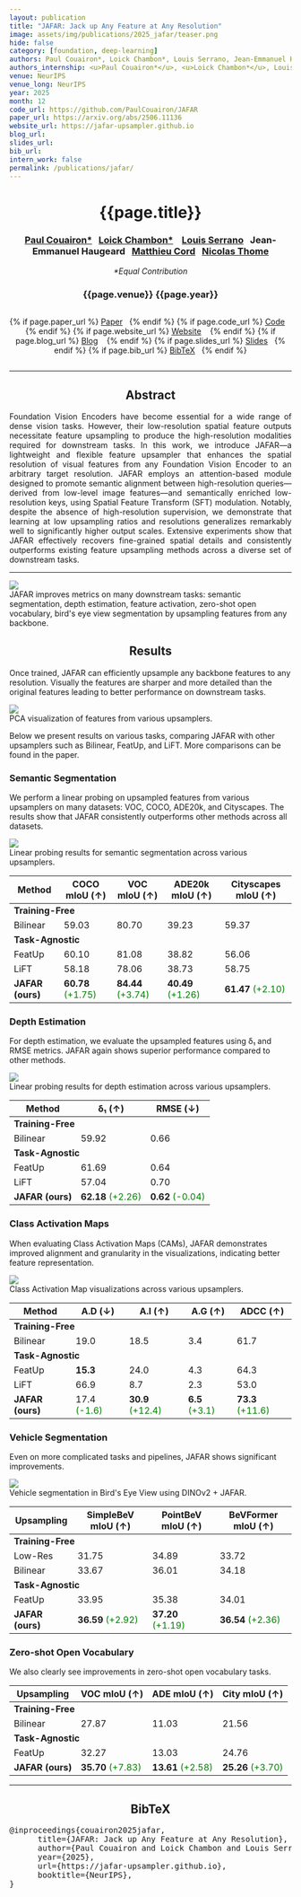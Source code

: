 ```yaml
---
layout: publication
title: "JAFAR: Jack up Any Feature at Any Resolution"
image: assets/img/publications/2025_jafar/teaser.png
hide: false
category: [foundation, deep-learning]
authors: Paul Couairon*, Loick Chambon*, Louis Serrano, Jean-Emmanuel Haugeard, Matthieu Cord, Nicolas Thome
authors_internship: <u>Paul Couairon*</u>, <u>Loick Chambon*</u>, Louis Serrano, Jean-Emmanuel Haugeard, Matthieu Cord, Nicolas Thome
venue: NeurIPS
venue_long: NeurIPS
year: 2025
month: 12
code_url: https://github.com/PaulCouairon/JAFAR
paper_url: https://arxiv.org/abs/2506.11136
website_url: https://jafar-upsampler.github.io
blog_url:
slides_url:
bib_url:
intern_work: false
permalink: /publications/jafar/
---
```


<h1 align="center"> {{page.title}} </h1>
<!-- Simple call of authors -->
<!-- <h3 align="center"> {{page.authors}} </h3> -->
<!-- Alternatively you can add links to author pages -->
<h3 align="center">  <a href="https://scholar.google.fr/citations?user=yQRnP7YAAAAJ&hl=fr">Paul Couairon*</a>&nbsp;&nbsp; <a href="https://loickch.github.io/">Loick Chambon*</a> &nbsp;&nbsp; <a href="https://scholar.google.com/citations?user=fKlo-lUAAAAJ&hl=fr">Louis Serrano</a>&nbsp;&nbsp; <a>Jean-Emmanuel Haugeard</a>&nbsp;&nbsp; <a href="https://cord.isir.upmc.fr/">Matthieu Cord</a>&nbsp;&nbsp; <a href="https://thome.isir.upmc.fr">Nicolas Thome</a></h3>

<p align="center"><em>*Equal Contribution</em></p>
<h3 align="center"> {{page.venue}} {{page.year}} </h3>

<div class="row justify-content-center">
  <div class="column">
      <p align="center">
      {% if page.paper_url %}
      <a href="{{ page.paper_url }}"><i class="far fa-file-pdf"></i> Paper</a>&nbsp;&nbsp;
      {% endif %}
      {% if page.code_url %}
      <a href="{{ page.code_url }}"><i class="fab fa-github"></i> Code</a> &nbsp;&nbsp;
      {% endif %}
      {% if page.website_url %}
      <a href="{{ page.website_url }}"><i class="fas fa-globe"></i> Website</a> &nbsp;&nbsp;
      {% endif %}
      {% if page.blog_url %}
      <a href="{{ page.blog_url }}"><i class="fab fa-blogger"></i> Blog</a> &nbsp;&nbsp;
      {% endif %}
      {% if page.slides_url %}
      <a href="{{ page.slides_url }}"><i class="far fa-file-pdf"></i> Slides</a>&nbsp;&nbsp;
      {% endif %}
      {% if page.bib_url %}
      <a href="{{ page.bib_url}}"><i class="far fa-file-alt"></i> BibTeX</a>&nbsp;&nbsp;
      {% endif %}
    </p>
  </div>
</div>

<hr>

<h2 align="center"> Abstract</h2>

<p align="justify">Foundation Vision Encoders have become essential for a wide range of dense vision tasks. However, their low-resolution spatial feature outputs necessitate feature upsampling to produce the high-resolution modalities required for downstream tasks. In this work, we introduce JAFAR—a lightweight and flexible feature upsampler that enhances the spatial resolution of visual features from any Foundation Vision Encoder to an arbitrary target resolution. JAFAR employs an attention-based module designed to promote semantic alignment between high-resolution queries—derived from low-level image features—and semantically enriched low-resolution keys, using Spatial Feature Transform (SFT) modulation. Notably, despite the absence of high-resolution supervision, we demonstrate that learning at low upsampling ratios and resolutions generalizes remarkably well to significantly higher output scales. Extensive experiments show that JAFAR effectively recovers fine-grained spatial details and consistently outperforms existing feature upsampling methods across a diverse set of downstream tasks.</p>

<hr>

<div class="row">
    <div class="col-sm mt-3 mt-md-0">
        <img src="../../assets/img/publications/2025_jafar/teaser.png" class="img-fluid rounded z-depth-1"/>
        <div class="caption">
            JAFAR improves metrics on many downstream tasks: semantic segmentation, depth estimation, feature activation, zero-shot open vocabulary, bird's eye view segmentation by upsampling features from any backbone.
        </div>
    </div>
</div>


<h2 align="center">Results</h2>

Once trained, JAFAR can efficiently upsample any backbone features to any resolution. Visually the features are sharper and more detailed than the original features leading to better performance on downstream tasks. 

<div class="row">
    <div class="col-sm mt-3 mt-md-0">
        <img src="../../assets/img/publications/2025_jafar/pca.png" class="img-fluid rounded z-depth-1"/>
        <div class="caption">
            PCA visualization of features from various upsamplers.
        </div>
    </div>
</div>

Below we present results on various tasks, comparing JAFAR with other upsamplers such as Bilinear, FeatUp, and LiFT. More comparisons can be found in the paper.

<h3>Semantic Segmentation</h3>

We perform a linear probing on upsampled features from various upsamplers on many datasets: VOC, COCO, ADE20k, and Cityscapes. The results show that JAFAR consistently outperforms other methods across all datasets.

<div class="row">
    <div class="col-sm mt-3 mt-md-0">
        <img src="../../assets/img/publications/2025_jafar/segmentation.png" class="img-fluid rounded z-depth-1"/>
        <div class="caption">
            Linear probing results for semantic segmentation across various upsamplers.
        </div>
    </div>
</div>

<table>
    <thead>
        <tr>
            <th>Method</th>
            <th>COCO mIoU (↑)</th>
            <th>VOC mIoU (↑)</th>
            <th>ADE20k mIoU (↑)</th>
            <th>Cityscapes mIoU (↑)</th>
        </tr>
    </thead>
    <tbody>
        <tr>
            <td colspan="5"><strong>Training-Free</strong></td>
        </tr>
        <tr>
            <td>Bilinear</td>
            <td>59.03</td>
            <td>80.70</td>
            <td>39.23</td>
            <td>59.37</td>
        </tr>
        <tr>
            <td colspan="5"><strong>Task-Agnostic</strong></td>
        </tr>
        <tr>
            <td>FeatUp</td>
            <td>60.10</td>
            <td>81.08</td>
            <td>38.82</td>
            <td>56.06</td>
        </tr>
        <tr>
            <td>LiFT</td>
            <td>58.18</td>
            <td>78.06</td>
            <td>38.73</td>
            <td>58.75</td>
        </tr>
        <tr>
            <td><strong>JAFAR (ours)</strong></td>
            <td><strong>60.78</strong> <span style="color: green;">(+1.75)</span></td>
            <td><strong>84.44</strong> <span style="color: green;">(+3.74)</span></td>
            <td><strong>40.49</strong> <span style="color: green;">(+1.26)</span></td>
            <td><strong>61.47</strong> <span style="color: green;">(+2.10)</span></td>
        </tr>
    </tbody>
</table>

<h3>Depth Estimation</h3>

For depth estimation, we evaluate the upsampled features using δ₁ and RMSE metrics. JAFAR again shows superior performance compared to other methods.

<div class="row">
    <div class="col-sm mt-3 mt-md-0">
        <img src="../../assets/img/publications/2025_jafar/depth.png" class="img-fluid rounded z-depth-1"/>
        <div class="caption">
            Linear probing results for depth estimation across various upsamplers.
        </div>
    </div>
</div>

<table>
    <thead>
        <tr>
            <th>Method</th>
            <th>δ₁ (↑)</th>
            <th>RMSE (↓)</th>
        </tr>
    </thead>
    <tbody>
        <tr>
            <td colspan="3"><strong>Training-Free</strong></td>
        </tr>
        <tr>
            <td>Bilinear</td>
            <td>59.92</td>
            <td>0.66</td>
        </tr>
        <tr>
            <td colspan="3"><strong>Task-Agnostic</strong></td>
        </tr>
        <tr>
            <td>FeatUp</td>
            <td>61.69</td>
            <td>0.64</td>
        </tr>
        <tr>
            <td>LiFT</td>
            <td>57.04</td>
            <td>0.70</td>
        </tr>
        <tr>
            <td><strong>JAFAR (ours)</strong></td>
            <td><strong>62.18</strong> <span style="color: green;">(+2.26)</span></td>
            <td><strong>0.62</strong> <span style="color: green;">(-0.04)</span></td>
        </tr>
    </tbody>
</table>

<h3>Class Activation Maps</h3>

When evaluating Class Activation Maps (CAMs), JAFAR demonstrates improved alignment and granularity in the visualizations, indicating better feature representation.

<div class="row">
    <div class="col-sm mt-3 mt-md-0">
        <img src="../../assets/img/publications/2025_jafar/gradcam.png" class="img-fluid rounded z-depth-1"/>
        <div class="caption">
            Class Activation Map visualizations across various upsamplers.
        </div>
    </div>
</div>

<table>
    <thead>
        <tr>
            <th>Method</th>
            <th>A.D (↓)</th>
            <th>A.I (↑)</th>
            <th>A.G (↑)</th>
            <th>ADCC (↑)</th>
        </tr>
    </thead>
    <tbody>
        <tr>
            <td colspan="5"><strong>Training-Free</strong></td>
        </tr>
        <tr>
            <td>Bilinear</td>
            <td>19.0</td>
            <td>18.5</td>
            <td>3.4</td>
            <td>61.7</td>
        </tr>
        <tr>
            <td colspan="5"><strong>Task-Agnostic</strong></td>
        </tr>
        <tr>
            <td>FeatUp</td>
            <td><strong>15.3</strong></td>
            <td>24.0</td>
            <td>4.3</td>
            <td>64.3</td>
        </tr>
        <tr>
            <td>LiFT</td>
            <td>66.9</td>
            <td>8.7</td>
            <td>2.3</td>
            <td>53.0</td>
        </tr>
        <tr>
            <td><strong>JAFAR (ours)</strong></td>
            <td>17.4 <span style="color: green;">(-1.6)</span></td>
            <td><strong>30.9</strong> <span style="color: green;">(+12.4)</span></td>
            <td><strong>6.5</strong> <span style="color: green;">(+3.1)</span></td>
            <td><strong>73.3</strong> <span style="color: green;">(+11.6)</span></td>
        </tr>
    </tbody>
</table>

<h3>Vehicle Segmentation</h3>

Even on more complicated tasks and pipelines, JAFAR shows significant improvements.

<div class="row">
    <div class="col-sm mt-3 mt-md-0">
        <img src="../../assets/img/publications/2025_jafar/bev.gif" class="img-fluid rounded z-depth-1"/>
        <div class="caption">
            Vehicle segmentation in Bird's Eye View using DINOv2 + JAFAR.
        </div>
    </div>
</div>

<table>
    <thead>
        <tr>
            <th>Upsampling</th>
            <th>SimpleBeV mIoU (↑)</th>
            <th>PointBeV mIoU (↑)</th>
            <th>BeVFormer mIoU (↑)</th>
        </tr>
    </thead>
    <tbody>
        <tr>
            <td colspan="4"><strong>Training-Free</strong></td>
        </tr>
        <tr>
            <td>Low-Res</td>
            <td>31.75</td>
            <td>34.89</td>
            <td>33.72</td>
        </tr>
        <tr>
            <td>Bilinear</td>
            <td>33.67</td>
            <td>36.01</td>
            <td>34.18</td>
        </tr>
        <tr>
            <td colspan="4"><strong>Task-Agnostic</strong></td>
        </tr>
        <tr>
            <td>FeatUp</td>
            <td>33.95</td>
            <td>35.38</td>
            <td>34.01</td>
        </tr>
        <tr>
            <td><strong>JAFAR (ours)</strong></td>
            <td><strong>36.59</strong> <span style="color: green;">(+2.92)</span></td>
            <td><strong>37.20</strong> <span style="color: green;">(+1.19)</span></td>
            <td><strong>36.54</strong> <span style="color: green;">(+2.36)</span></td>
        </tr>
    </tbody>
</table>

<h3>Zero-shot Open Vocabulary</h3>

We also clearly see improvements in zero-shot open vocabulary tasks.

<table>
    <thead>
        <tr>
            <th>Upsampling</th>
            <th>VOC mIoU (↑)</th>
            <th>ADE mIoU (↑)</th>
            <th>City mIoU (↑)</th>
        </tr>
    </thead>
    <tbody>
        <tr>
            <td colspan="4"><strong>Training-Free</strong></td>
        </tr>
        <tr>
            <td>Bilinear</td>
            <td>27.87</td>
            <td>11.03</td>
            <td>21.56</td>
        </tr>
        <tr>
            <td colspan="4"><strong>Task-Agnostic</strong></td>
        </tr>
        <tr>
            <td>FeatUp</td>
            <td>32.27</td>
            <td>13.03</td>
            <td>24.76</td>
        </tr>
        <tr>
            <td><strong>JAFAR (ours)</strong></td>
            <td><strong>35.70</strong> <span style="color: green;">(+7.83)</span></td>
            <td><strong>13.61</strong> <span style="color: green;">(+2.58)</span></td>
            <td><strong>25.26</strong> <span style="color: green;">(+3.70)</span></td>
        </tr>
    </tbody>
</table>

<hr>

<h2 align="center">BibTeX</h2>
<left>
  <pre class="bibtex-box">
@inproceedings{couairon2025jafar,
      title={JAFAR: Jack up Any Feature at Any Resolution}, 
      author={Paul Couairon and Loick Chambon and Louis Serrano and Jean-Emmanuel Haugeard and Matthieu Cord and Nicolas Thome},
      year={2025},
      url={https://jafar-upsampler.github.io}, 
      booktitle={NeurIPS}, 
}
</pre>
</left>

<br>
